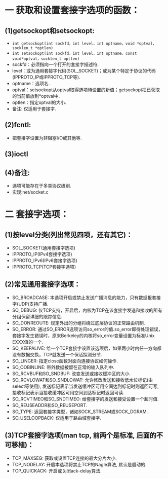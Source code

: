 # 一 获取和设置套接字选项的函数：
## (1)getsockopt和setsockopt:
- `int getsockopt(int sockfd，int level，int optname，void *optval，socklen_t *optlen)`
- `int setsockopt(int sockfd，int level，int optname，const void*optval，socklen_t optlen)`
- sockfd：必须指向一个打开的套接字描述符.
- level：或为通用套接字代码(SOL_SOCKET)；或为某个特定于协议的代码(IPPROTO_IP或IPPROTO_TCP等).
- optname：选项名.
- optval：setsockopt从optval取得选项待设置的新值；getsockopt把已获取的当前值放到*optval中.
- optlen：指定optval的大小.
- 备注: 仅适用于套接字.

## (2)fcntl:
- 把套接字设置为非阻塞I/O或其他等.

## (3)ioctl

## (4)备注:
- 选项可能存在于多类协议级别.
- 实现:net/socket.c

# 二 套接字选项：
## (1)按level分类(列出常见四项，还有其它)：
- SOL_SOCKET(通用套接字选项)
- IPPROTO_IP(IPv4套接字选项)
- IPPROTO_IPv6(IPv6套接字选项)
- IPPROTO_TCP(TCP套接字选项)

## (2)常见通用套接字选项：
- SO_BROADCASE: 本选项开启或禁止发送广播消息的能力，只有数据报套接字(UDP)支持广播.
- SO_DEBUG: 仅TCP支持，开启后，内核为TCP在该套接字发送和接收的所有分组保留详细的跟踪信息.
- SO_DONREOUTE: 规定外出的分组将绕过底层协议的正常路由机制.
- SO_ERROR: 通过SO_ERROR选项访问so_error的值.so_error即待处理错误，套接字发生错误时，原来Berkeley的内核将so_error变量设置为标准Unix EXXX值的一个.
- SO_KEEPALIVE: 给一个TCP套接字设置该选项后，如果两小时内任一方向都没有数据交换，TCP就发送一个保活探测分节.
- SO_LINGER: 指定close函数对面向连接协议如何操作.
- SO_OOBINLINE: 带外数据被留在正常的输入队列中.
- SO_RCVBUF和SO_SNDBUF: 改变发送或接收缓冲区的大小.
- SO_RCVLOWAT和SO_SNDLOWAT: 允许修改发送和接收低水位标记(由select等使用), 发送标记表示当发送缓冲区可用空间达到标记时则返回可写, 接收标记表示当接收缓冲区可用空间到达标记时返回可读.
- SO_RCVTIMEO和SO_SNDTIMEO: 给套接字的发送和接受设置一个超时值.
- SO_REUSEADDR和SO_REUSEPORT.
- SO_TYPE: 返回套接字类型，诸如SOCK_STREAM或SOCK_DGRAM.
- SO_USELOOPBACK: 仅适用于路由域套接字.

## (3)TCP套接字选项(man tcp, 前两个是标准, 后面的不可移植)：
- TCP_MAXSEG: 获取或设置TCP连接的最大分片大小.
- TCP_NODELAY: 开启本选项将禁止TCP的Nagle算法, 默认是启动的.
- TCP_QUICKACK: 开启或关闭ack-delay算法.